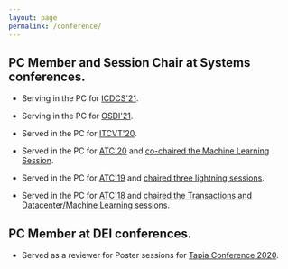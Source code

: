 ```yaml
---
layout: page
permalink: /conference/
---
```


## PC Member and Session Chair at Systems conferences.

-   Serving in the PC for [ICDCS'21](https://icdcs2021.us/).

-   Serving in the PC for [OSDI'21](https://www.usenix.org/conference/osdi21).

-   Served in the PC for [ITCVT'20](https://emergingtechnet.org/ITCVT2020/committee.php).

-   Served in the PC for [ATC'20](https://www.usenix.org/conference/atc20) and [co-chaired the Machine Learning Session](https://www.usenix.org/conference/atc20/technical-sessions).

-   Served in the PC for [ATC'19](https://www.usenix.org/conference/atc19/) and [chaired three lightning sessions](https://www.usenix.org/conference/atc19/technical-sessions).

-   Served in the PC for [ATC'18](https://www.usenix.org/conference/atc18/) and [chaired the Transactions and Datacenter/Machine Learning sessions](https://www.usenix.org/conference/atc18/technical-sessions).

## PC Member at DEI conferences.

-   Served as a reviewer for Poster sessions for [Tapia Conference 2020](http://tapiaconference.org/).
